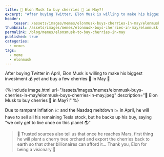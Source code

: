 ```yaml
---
title: 🤔 Elon Musk to buy cherries 🍒 in May?!
excerpt: "After buying Twitter, Elon Musk is willing to make his biggest investment 💰 yet and buy a few cherries 🍒 in May 💪"
header:
    teaser: /assets/images/memes/elonmusk-buys-cherries-in-may/elonmusk-buys-cherries-in-may.jpeg
thumbnail: /assets/images/memes/elonmusk-buys-cherries-in-may/elonmusk-buys-cherries-in-may.jpeg  
permalink: /blog/memes/elonsmusk-to-buy-cherries-in-may
published: true
categories:
  - memes
tags:
  - meme
  - elonmusk
---
```


After buying Twitter in April, Elon Musk is willing to make his biggest investment 💰 yet and buy a few cherries 🍒 in May 💪

{% include image.html url="/assets/images/memes/elonmusk-buys-cherries-in-may/elonmusk-buys-cherries-in-may.jpeg" description="🤔 Elon Musk to buy cherries 🍒  in May?!" %}

Due to rampant inflation 📈 and the Nasdaq meltdown 📉 in April, he will have to sell all his remaining Tesla stock,
but he backs up his buy, saying "we only get to live once on this planet 🌎"

> 🤫 Trusted sources also tell us that once he reaches Mars, first thing he will plant a cherry tree orchard and export the cherries back to earth
> so that other billionaires can afford it... Thank you, Elon for being a visionary 🙏
